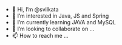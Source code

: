 - 👋 Hi, I’m @svilkata
- 👀 I’m interested in Java, JS and Spring
- 🌱 I’m currently learning JAVA and MySQL
- 💞️ I’m looking to collaborate on ...
- 📫 How to reach me ...

<!---
svilkata/svilkata is a ✨ special ✨ repository because its `README.md` (this file) appears on your GitHub profile.
You can click the Preview link to take a look at your changes.
--->
